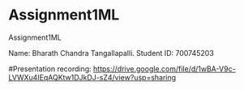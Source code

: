 # Assignment1ML
Assignment1ML

Name: Bharath Chandra Tangallapalli.
Student ID: 700745203

#Presentation recording: https://drive.google.com/file/d/1wBA-V9c-LVWXu4IEqAQKtw1DJkDJ-sZ4/view?usp=sharing

